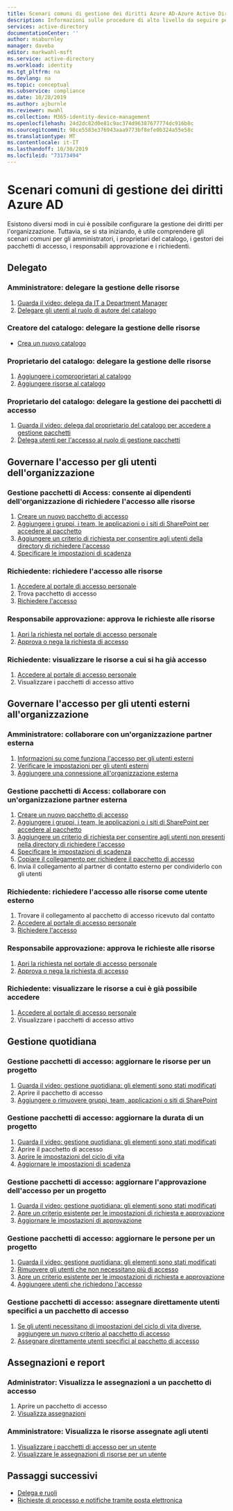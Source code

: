 ```yaml
---
title: Scenari comuni di gestione dei diritti Azure AD-Azure Active Directory
description: Informazioni sulle procedure di alto livello da seguire per gli scenari comuni di gestione dei diritti Azure Active Directory.
services: active-directory
documentationCenter: ''
author: msaburnley
manager: daveba
editor: markwahl-msft
ms.service: active-directory
ms.workload: identity
ms.tgt_pltfrm: na
ms.devlang: na
ms.topic: conceptual
ms.subservice: compliance
ms.date: 10/28/2019
ms.author: ajburnle
ms.reviewer: mwahl
ms.collection: M365-identity-device-management
ms.openlocfilehash: 24d2dc82d0e81c9ac374d96387677774dc916b8c
ms.sourcegitcommit: 98ce5583e376943aaa9773bf8efe0b324a55e58c
ms.translationtype: MT
ms.contentlocale: it-IT
ms.lasthandoff: 10/30/2019
ms.locfileid: "73173494"
---
```

# <a name="common-scenarios-in-azure-ad-entitlement-management"></a>Scenari comuni di gestione dei diritti Azure AD

Esistono diversi modi in cui è possibile configurare la gestione dei diritti per l'organizzazione. Tuttavia, se si sta iniziando, è utile comprendere gli scenari comuni per gli amministratori, i proprietari del catalogo, i gestori dei pacchetti di accesso, i responsabili approvazione e i richiedenti.

## <a name="delegate"></a>Delegato

### <a name="administrator-delegate-management-of-resources"></a>Amministratore: delegare la gestione delle risorse

1. [Guarda il video: delega da IT a Department Manager](https://www.microsoft.com/videoplayer/embed/RE3Lq00)
1. [Delegare gli utenti al ruolo di autore del catalogo](entitlement-management-delegate-catalog.md)

### <a name="catalog-creator-delegate-management-of-resources"></a>Creatore del catalogo: delegare la gestione delle risorse

- [Crea un nuovo catalogo](entitlement-management-catalog-create.md#create-a-catalog)

### <a name="catalog-owner-delegate-management-of-resources"></a>Proprietario del catalogo: delegare la gestione delle risorse

1. [Aggiungere i comproprietari al catalogo](entitlement-management-catalog-create.md#add-additional-catalog-owners)
1. [Aggiungere risorse al catalogo](entitlement-management-catalog-create.md#add-resources-to-a-catalog)

### <a name="catalog-owner-delegate-management-of-access-packages"></a>Proprietario del catalogo: delegare la gestione dei pacchetti di accesso

1. [Guarda il video: delega dal proprietario del catalogo per accedere a gestione pacchetti](https://www.microsoft.com/videoplayer/embed/RE3Lq08)
1. [Delega utenti per l'accesso al ruolo di gestione pacchetti](entitlement-management-delegate-managers.md)

## <a name="govern-access-for-users-in-your-organization"></a>Governare l'accesso per gli utenti dell'organizzazione

### <a name="access-package-manager-allow-employees-in-your-organization-to-request-access-to-resources"></a>Gestione pacchetti di Access: consente ai dipendenti dell'organizzazione di richiedere l'accesso alle risorse

1. [Creare un nuovo pacchetto di accesso](entitlement-management-access-package-create.md#start-new-access-package)
1. [Aggiungere i gruppi, i team, le applicazioni o i siti di SharePoint per accedere al pacchetto](entitlement-management-access-package-create.md#resource-roles)
1. [Aggiungere un criterio di richiesta per consentire agli utenti della directory di richiedere l'accesso](entitlement-management-access-package-create.md#for-users-in-your-directory)
1. [Specificare le impostazioni di scadenza](entitlement-management-access-package-create.md#lifecycle)

### <a name="requestor-request-access-to-resources"></a>Richiedente: richiedere l'accesso alle risorse

1. [Accedere al portale di accesso personale](entitlement-management-request-access.md#sign-in-to-the-my-access-portal)
1. Trova pacchetto di accesso
1. [Richiedere l'accesso](entitlement-management-request-access.md#request-an-access-package)

### <a name="approver-approve-requests-to-resources"></a>Responsabile approvazione: approva le richieste alle risorse

1. [Apri la richiesta nel portale di accesso personale](entitlement-management-request-approve.md#open-request)
1. [Approva o nega la richiesta di accesso](entitlement-management-request-approve.md#approve-or-deny-request)

### <a name="requestor-view-the-resources-you-already-have-access-to"></a>Richiedente: visualizzare le risorse a cui si ha già accesso

1. [Accedere al portale di accesso personale](entitlement-management-request-access.md#sign-in-to-the-my-access-portal)
1. Visualizzare i pacchetti di accesso attivo

## <a name="govern-access-for-users-outside-your-organization"></a>Governare l'accesso per gli utenti esterni all'organizzazione

### <a name="administrator-collaborate-with-an-external-partner-organization"></a>Amministratore: collaborare con un'organizzazione partner esterna

1. [Informazioni su come funziona l'accesso per gli utenti esterni](entitlement-management-external-users.md#how-access-works-for-external-users)
1. [Verificare le impostazioni per gli utenti esterni](entitlement-management-external-users.md#settings-for-external-users)
1. [Aggiungere una connessione all'organizzazione esterna](entitlement-management-organization.md)

### <a name="access-package-manager-collaborate-with-an-external-partner-organization"></a>Gestione pacchetti di Access: collaborare con un'organizzazione partner esterna

1. [Creare un nuovo pacchetto di accesso](entitlement-management-access-package-create.md#start-new-access-package)
1. [Aggiungere i gruppi, i team, le applicazioni o i siti di SharePoint per accedere al pacchetto](entitlement-management-access-package-resources.md#add-resource-roles)
1. [Aggiungere un criterio di richiesta per consentire agli utenti non presenti nella directory di richiedere l'accesso](entitlement-management-access-package-request-policy.md#for-users-not-in-your-directory)
1. [Specificare le impostazioni di scadenza](entitlement-management-access-package-create.md#lifecycle)
1. [Copiare il collegamento per richiedere il pacchetto di accesso](entitlement-management-access-package-settings.md)
1. Invia il collegamento al partner di contatto esterno per condividerlo con gli utenti

### <a name="requestor-request-access-to-resources-as-an-external-user"></a>Richiedente: richiedere l'accesso alle risorse come utente esterno

1. Trovare il collegamento al pacchetto di accesso ricevuto dal contatto
1. [Accedere al portale di accesso personale](entitlement-management-request-access.md#sign-in-to-the-my-access-portal)
1. [Richiedere l'accesso](entitlement-management-request-access.md#request-an-access-package)

### <a name="approver-approve-requests-to-resources"></a>Responsabile approvazione: approva le richieste alle risorse

1. [Apri la richiesta nel portale di accesso personale](entitlement-management-request-approve.md#open-request)
1. [Approva o nega la richiesta di accesso](entitlement-management-request-approve.md#approve-or-deny-request)

### <a name="requestor-view-the-resources-your-already-have-access-to"></a>Richiedente: visualizzare le risorse a cui è già possibile accedere

1. [Accedere al portale di accesso personale](entitlement-management-request-access.md#sign-in-to-the-my-access-portal)
1. Visualizzare i pacchetti di accesso attivo

## <a name="day-to-day-management"></a>Gestione quotidiana

### <a name="access-package-manager-update-the-resources-for-a-project"></a>Gestione pacchetti di accesso: aggiornare le risorse per un progetto

1. [Guarda il video: gestione quotidiana: gli elementi sono stati modificati](https://www.microsoft.com/videoplayer/embed/RE3LD4Z)
1. Aprire il pacchetto di accesso
1. [Aggiungere o rimuovere gruppi, team, applicazioni o siti di SharePoint](entitlement-management-access-package-resources.md#add-resource-roles)

### <a name="access-package-manager-update-the-duration-for-a-project"></a>Gestione pacchetti di accesso: aggiornare la durata di un progetto

1. [Guarda il video: gestione quotidiana: gli elementi sono stati modificati](https://www.microsoft.com/videoplayer/embed/RE3LD4Z)
1. Aprire il pacchetto di accesso
1. [Aprire le impostazioni del ciclo di vita](entitlement-management-access-package-lifecycle-policy.md#open-lifecycle-settings)
1. [Aggiornare le impostazioni di scadenza](entitlement-management-access-package-lifecycle-policy.md#lifecycle)

### <a name="access-package-manager-update-how-access-is-approved-for-a-project"></a>Gestione pacchetti di accesso: aggiornare l'approvazione dell'accesso per un progetto

1. [Guarda il video: gestione quotidiana: gli elementi sono stati modificati](https://www.microsoft.com/videoplayer/embed/RE3LD4Z)
1. [Apre un criterio esistente per le impostazioni di richiesta e approvazione](entitlement-management-access-package-request-policy.md#open-an-existing-policy-of-request-and-approval-settings)
1. [Aggiornare le impostazioni di approvazione](entitlement-management-access-package-request-policy.md#approval)

### <a name="access-package-manager-update-the-people-for-a-project"></a>Gestione pacchetti di accesso: aggiornare le persone per un progetto

1. [Guarda il video: gestione quotidiana: gli elementi sono stati modificati](https://www.microsoft.com/videoplayer/embed/RE3LD4Z)
1. [Rimuovere gli utenti che non necessitano più di accesso](entitlement-management-access-package-assignments.md)
1. [Apre un criterio esistente per le impostazioni di richiesta e approvazione](entitlement-management-access-package-request-policy.md#open-an-existing-policy-of-request-and-approval-settings)
1. [Aggiungere utenti che richiedono l'accesso](entitlement-management-access-package-request-policy.md#for-users-in-your-directory)

### <a name="access-package-manager-directly-assign-specific-users-to-an-access-package"></a>Gestione pacchetti di accesso: assegnare direttamente utenti specifici a un pacchetto di accesso

1. [Se gli utenti necessitano di impostazioni del ciclo di vita diverse, aggiungere un nuovo criterio al pacchetto di accesso](entitlement-management-access-package-request-policy.md#add-a-new-policy-of-request-and-approval-settings)
1. [Assegnare direttamente utenti specifici al pacchetto di accesso](entitlement-management-access-package-assignments.md#directly-assign-a-user)

## <a name="assignments-and-reports"></a>Assegnazioni e report

### <a name="administrator-view-who-has-assignments-to-an-access-package"></a>Administrator: Visualizza le assegnazioni a un pacchetto di accesso

1. Aprire un pacchetto di accesso
1. [Visualizza assegnazioni](entitlement-management-access-package-assignments.md#view-who-has-an-assignment)

### <a name="administrator-view-resources-assigned-to-users"></a>Amministratore: Visualizza le risorse assegnate agli utenti

1. [Visualizzare i pacchetti di accesso per un utente](entitlement-management-reports.md#view-access-packages-for-a-user)
1. [Visualizzare le assegnazioni di risorse per un utente](entitlement-management-reports.md#view-resource-assignments-for-a-user)

## <a name="next-steps"></a>Passaggi successivi

- [Delega e ruoli](entitlement-management-delegate.md)
- [Richieste di processo e notifiche tramite posta elettronica](entitlement-management-process.md)
